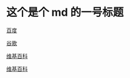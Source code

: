 # 这个是个 md 的一号标题


[百度](https://www.baidu.com)

[谷歌](https://www.google.com)

[维基百科](https://zh.wikipedia.org/wiki/Wikipedia:%E9%A6%96%E9%A1%B5)

[维基百科](https://zh.wikipedia.org/wiki/Wikipedia:%E9%A6%96%E9%A1%B5)